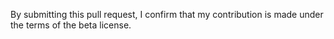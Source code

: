 By submitting this pull request, I confirm that my contribution is made under
the terms of the beta license.
